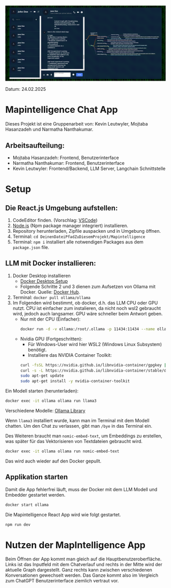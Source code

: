 ![Beispiel Screenshot](public/BeispielScreenshot.png)


Datum: 24.02.2025

# Mapintelligence Chat App

Dieses Projekt ist eine Gruppenarbeit von: Kevin Leutwyler, Mojtaba Hasanzadeh und Narmatha Nanthakumar.

## Arbeitsaufteilung:

- Mojtaba Hasanzadeh: Frontend, Benutzerinterface
- Narmatha Nanthakumar: Frontend, Benutzerinterface
- Kevin Leutwyler: Frontend/Backend, LLM Server, Langchain Schnittstelle

# Setup

## Die React.js Umgebung aufstellen:

1. CodeEditor finden. (Vorschlag: [VSCode](https://code.visualstudio.com/download))
2. [Node.js](https://nodejs.org/en/download) (Npm package manager integriert) installieren.
3. Repository herunterladen, Zipfile auspacken und in Umgebung öffnen.
4. Terminal: `cd DeinenDateiPfadZuDiesemProjekt/Mapintelligence`
5. Terminal: `npm i` installiert alle notwendigen Packages aus dem `package.json` file.

## LLM mit Docker installieren:

1. Docker Desktop installieren
    - [Docker Desktop Setup](https://docs.docker.com/desktop/setup/install/windows-install/)
    - Folgende Schritte 2 und 3 dienen zum Aufsetzen von Ollama mit Docker. Quelle: [Docker Hub](https://hub.docker.com/r/ollama/ollama).
2. Terminal: `docker pull ollama/ollama`
3. Im Folgenden wird bestimmt, ob docker, d.h. das LLM CPU oder GPU nutzt. CPU ist einfacher zum instalieren, da nicht noch wsl2 gebraucht wird, jedoch auch langsamer. GPU wäre schneller beim Antwort geben.
    - Nur mit der CPU (Einfacher):
        ```bash
        docker run -d -v ollama:/root/.ollama -p 11434:11434 --name ollama ollama/ollama
        ```
   - Nvidia GPU (Fortgeschritten):
        - Für Windows-User wird hier WSL2 (Windows Linux Subsystem) benötigt.
        - Installiere das NVIDIA Container Toolkit:
        ```bash
        curl -fsSL https://nvidia.github.io/libnvidia-container/gpgkey | sudo gpg --dearmor -o /usr/share/keyrings/nvidia-container-toolkit-keyring.gpg
        curl -s -L https://nvidia.github.io/libnvidia-container/stable/deb/nvidia-container-toolkit.list | sed 's#deb https://#deb [signed-by=/usr/share/keyrings/nvidia-container-toolkit-keyring.gpg] https://#g' | sudo tee /etc/apt/sources.list.d/nvidia-container-toolkit.list
        sudo apt-get update
        sudo apt-get install -y nvidia-container-toolkit
        ```

Ein Modell starten (herunterladen):
```bash
docker exec -it ollama ollama run llama3
```
Verschiedene Modelle: [Ollama Library](https://ollama.com/library)

Wenn `llama3` installiert wurde, kann man im Terminal mit dem Modell chatten. Um den Chat zu verlassen, gibt man `/bye` in das Terminal ein.

Des Weiteren braucht man `nomic-embed-text`, um Embeddings zu erstellen, was später für das Vektorisieren von Textdateien gebraucht wird.
```bash
docker exec -it ollama ollama run nomic-embed-text
```
Das wird auch wieder auf den Docker gepullt.

## Applikation starten

Damit die App fehlerfrei läuft, muss der Docker mit dem LLM Modell und Embedder gestartet werden.
```bash
docker start ollama
```
Die Mapintelligence React App wird wie folgt gestartet.
```bash
npm run dev
```

# Nutzen der MapIntelligence App

Beim Öffnen der App kommt man gleich auf die Hauptbenutzeroberfläche. Links ist das Inputfeld mit dem Chatverlauf und rechts in der Mitte wird der aktuelle Graph dargestellt. Ganz rechts kann zwischen verschiedenen Konversationen gewechselt werden. Das Ganze kommt also im Vergleich zum ChatGPT Benutzerinterface ziemlich vertraut vor.
